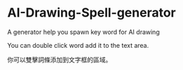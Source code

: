 # AI-Drawing-Spell-generator
A generator help you spawn key word for AI drawing

You can double click word add it to the text area.

你可以雙擊詞條添加到文字框的區域。
